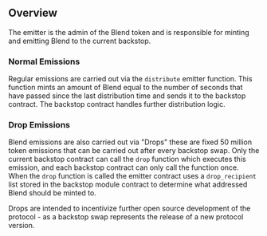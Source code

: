 ## Overview

The emitter is the admin of the Blend token and is responsible for minting and emitting Blend to the current backstop.

### Normal Emissions

Regular emissions are carried out via the `distribute` emitter function. This function mints an amount of Blend equal to the number of seconds that have passed since the last distribution time and sends it to the backstop contract. The backstop contract handles further distribution logic.

### Drop Emissions

Blend emissions are also carried out via "Drops" these are fixed 50 million token emissions that can be carried out after every backstop swap. Only the current backstop contract can call the `drop` function which executes this emission, and each backstop contract can only call the function once. When the `drop` function is called the emitter contract uses a `drop_recipient` list stored in the backstop module contract to determine what addressed Blend should be minted to.

Drops are intended to incentivize further open source development of the protocol - as a backstop swap represents the release of a new protocol version.
